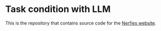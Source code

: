 # Task condition with LLM

This is the repository that contains source code for the [Nerfies website](https://nerfies.github.io).
